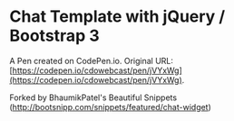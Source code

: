 # Chat Template with jQuery / Bootstrap 3

A Pen created on CodePen.io. Original URL: [https://codepen.io/cdowebcast/pen/jVYxWg](https://codepen.io/cdowebcast/pen/jVYxWg).

Forked by BhaumikPatel's Beautiful Snippets (http://bootsnipp.com/snippets/featured/chat-widget)